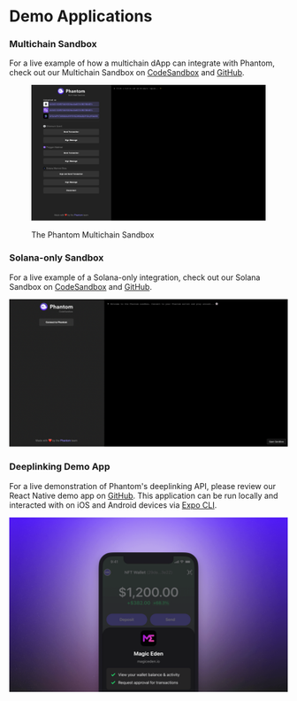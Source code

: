 # Demo Applications

### Multichain Sandbox

For a live example of how a multichain dApp can integrate with Phantom, check out our Multichain Sandbox on [CodeSandbox](https://472igc.csb.app/) and [GitHub](https://github.com/phantom-labs/multi-chain-sandbox).

<figure><img src="../.gitbook/assets/Screen Shot 2023-03-09 at 4.55.22 PM.png" alt=""><figcaption><p>The Phantom Multichain Sandbox</p></figcaption></figure>

### Solana-only Sandbox

For a live example of a Solana-only integration, check out our Solana Sandbox on [CodeSandbox](https://r3byv.csb.app/) and [GitHub](https://github.com/phantom-labs/sandbox).

![The Phantom Sandbox](<../.gitbook/assets/Screen Shot 2022-07-07 at 5.13.23 PM.png>)

### Deeplinking Demo App

For a live demonstration of Phantom's deeplinking API, please review our React Native demo app on [GitHub](https://github.com/phantom-labs/deep-link-demo-app). This application can be run locally and interacted with on iOS and Android devices via [Expo CLI](https://docs.expo.dev/workflow/expo-cli/).&#x20;

![A connect request to Magic Eden, initiated via a deeplink](../.gitbook/assets/cover_deeplinking_me-minified.png)
